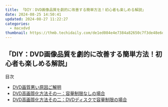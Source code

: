 ```yaml
---
title: 「DIY：DVD画像品質を劇的に改善する簡単方法！初心者も楽しめる解説」
date: 2024-08-25 14:50:41
updated: 2024-08-27 11:22:27
categories:
  - macxdvd
thumbnail: https://thmb.techidaily.com/de1ed084e4e7384a82650c7f3de48e6d0c70a32a5eeabfb4f334c0a2440c4fac.jpeg
---
```


## 「DIY：DVD画像品質を劇的に改善する簡単方法！初心者も楽しめる解説」

目次

* [DVD画質悪い原因ご解明](https://tools.techidaily.com/macxdvd/products/)
* [DVD高画質化方法その一：容量制限なしの場合](https://tools.techidaily.com/macxdvd/products/)
* [DVD高画質化方法その二：DVDディスクで容量制限の場合](https://tools.techidaily.com/macxdvd/products/)

<ins class="adsbygoogle"
     style="display:block"
     data-ad-format="autorelaxed"
     data-ad-client="ca-pub-7571918770474297"
     data-ad-slot="1223367746"></ins>



<ins class="adsbygoogle"
     style="display:block"
     data-ad-client="ca-pub-7571918770474297"
     data-ad-slot="8358498916"
     data-ad-format="auto"
     data-full-width-responsive="true"></ins>
